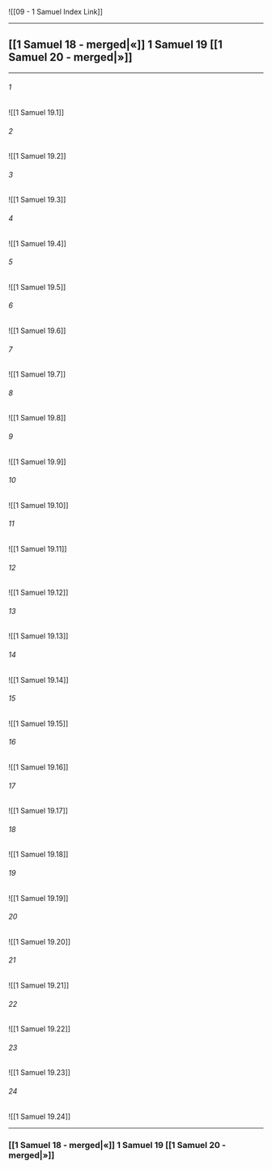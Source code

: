 ![[09 - 1 Samuel Index Link]]

---
##  [[1 Samuel 18 - merged|«]] 1 Samuel 19 [[1 Samuel 20 - merged|»]]

---

###### 1
![[1 Samuel 19.1]] 

###### 2
![[1 Samuel 19.2]] 

###### 3
![[1 Samuel 19.3]] 

###### 4
![[1 Samuel 19.4]]

###### 5 
![[1 Samuel 19.5]] 

###### 6
![[1 Samuel 19.6]] 

###### 7
![[1 Samuel 19.7]] 

###### 8
![[1 Samuel 19.8]] 

###### 9
![[1 Samuel 19.9]] 

###### 10
![[1 Samuel 19.10]] 

###### 11
![[1 Samuel 19.11]] 

###### 12
![[1 Samuel 19.12]]

###### 13
![[1 Samuel 19.13]] 

###### 14
![[1 Samuel 19.14]] 

###### 15
![[1 Samuel 19.15]]

###### 16
![[1 Samuel 19.16]] 

###### 17
![[1 Samuel 19.17]]

###### 18
![[1 Samuel 19.18]] 

###### 19
![[1 Samuel 19.19]] 

###### 20
![[1 Samuel 19.20]]

###### 21
![[1 Samuel 19.21]] 

###### 22
![[1 Samuel 19.22]] 

###### 23
![[1 Samuel 19.23]]

###### 24
![[1 Samuel 19.24]] 


---
###  [[1 Samuel 18 - merged|«]] 1 Samuel 19 [[1 Samuel 20 - merged|»]]
